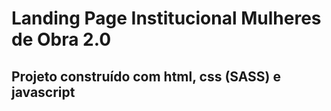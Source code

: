 # Landing Page Institucional Mulheres de Obra 2.0

##  Projeto construído com html, css (SASS) e javascript

